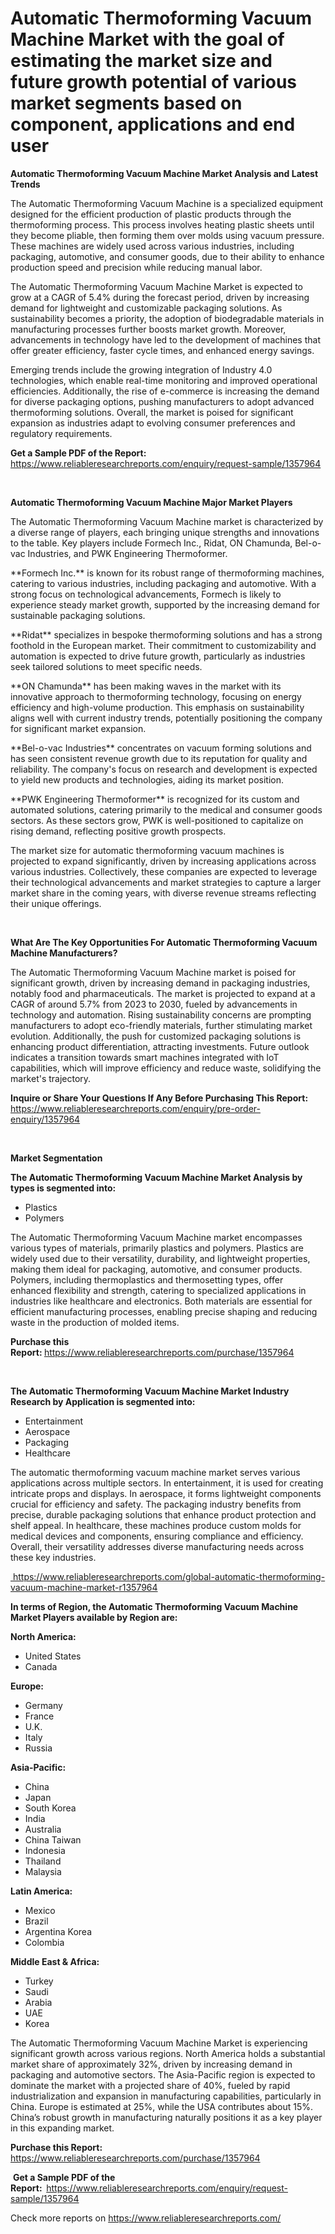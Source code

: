 <p><h1>Automatic Thermoforming Vacuum Machine Market with the goal of estimating the market size and future growth potential of various market segments based on component, applications and end user</h1></p><p><strong>Automatic Thermoforming Vacuum Machine Market Analysis and Latest Trends</strong></p>
<p><p>The Automatic Thermoforming Vacuum Machine is a specialized equipment designed for the efficient production of plastic products through the thermoforming process. This process involves heating plastic sheets until they become pliable, then forming them over molds using vacuum pressure. These machines are widely used across various industries, including packaging, automotive, and consumer goods, due to their ability to enhance production speed and precision while reducing manual labor.</p><p>The Automatic Thermoforming Vacuum Machine Market is expected to grow at a CAGR of 5.4% during the forecast period, driven by increasing demand for lightweight and customizable packaging solutions. As sustainability becomes a priority, the adoption of biodegradable materials in manufacturing processes further boosts market growth. Moreover, advancements in technology have led to the development of machines that offer greater efficiency, faster cycle times, and enhanced energy savings.</p><p>Emerging trends include the growing integration of Industry 4.0 technologies, which enable real-time monitoring and improved operational efficiencies. Additionally, the rise of e-commerce is increasing the demand for diverse packaging options, pushing manufacturers to adopt advanced thermoforming solutions. Overall, the market is poised for significant expansion as industries adapt to evolving consumer preferences and regulatory requirements.</p></p>
<p><strong>Get a Sample PDF of the Report:&nbsp;</strong> <a href="https://www.reliableresearchreports.com/enquiry/request-sample/1357964?utm_campaign=3253&utm_medium=2&utm_source=Github&utm_content=ia&utm_term=11042025&utm_id=automatic-thermoforming-vacuum-machine">https://www.reliableresearchreports.com/enquiry/request-sample/1357964</a></p>
<p>&nbsp;</p>
<p><strong>Automatic Thermoforming Vacuum Machine Major Market Players</strong></p>
<p><p>The Automatic Thermoforming Vacuum Machine market is characterized by a diverse range of players, each bringing unique strengths and innovations to the table. Key players include Formech Inc., Ridat, ON Chamunda, Bel-o-vac Industries, and PWK Engineering Thermoformer.</p><p>**Formech Inc.** is known for its robust range of thermoforming machines, catering to various industries, including packaging and automotive. With a strong focus on technological advancements, Formech is likely to experience steady market growth, supported by the increasing demand for sustainable packaging solutions.</p><p>**Ridat** specializes in bespoke thermoforming solutions and has a strong foothold in the European market. Their commitment to customizability and automation is expected to drive future growth, particularly as industries seek tailored solutions to meet specific needs.</p><p>**ON Chamunda** has been making waves in the market with its innovative approach to thermoforming technology, focusing on energy efficiency and high-volume production. This emphasis on sustainability aligns well with current industry trends, potentially positioning the company for significant market expansion.</p><p>**Bel-o-vac Industries** concentrates on vacuum forming solutions and has seen consistent revenue growth due to its reputation for quality and reliability. The company's focus on research and development is expected to yield new products and technologies, aiding its market position.</p><p>**PWK Engineering Thermoformer** is recognized for its custom and automated solutions, catering primarily to the medical and consumer goods sectors. As these sectors grow, PWK is well-positioned to capitalize on rising demand, reflecting positive growth prospects.</p><p>The market size for automatic thermoforming vacuum machines is projected to expand significantly, driven by increasing applications across various industries. Collectively, these companies are expected to leverage their technological advancements and market strategies to capture a larger market share in the coming years, with diverse revenue streams reflecting their unique offerings.</p></p>
<p>&nbsp;</p>
<p><strong>What Are The Key Opportunities For Automatic Thermoforming Vacuum Machine Manufacturers?</strong></p>
<p><p>The Automatic Thermoforming Vacuum Machine market is poised for significant growth, driven by increasing demand in packaging industries, notably food and pharmaceuticals. The market is projected to expand at a CAGR of around 5.7% from 2023 to 2030, fueled by advancements in technology and automation. Rising sustainability concerns are prompting manufacturers to adopt eco-friendly materials, further stimulating market evolution. Additionally, the push for customized packaging solutions is enhancing product differentiation, attracting investments. Future outlook indicates a transition towards smart machines integrated with IoT capabilities, which will improve efficiency and reduce waste, solidifying the market's trajectory.</p></p>
<p><strong>Inquire or Share Your Questions If Any Before Purchasing This Report:</strong> <a href="https://www.reliableresearchreports.com/enquiry/pre-order-enquiry/1357964?utm_campaign=3253&utm_medium=2&utm_source=Github&utm_content=ia&utm_term=11042025&utm_id=automatic-thermoforming-vacuum-machine">https://www.reliableresearchreports.com/enquiry/pre-order-enquiry/1357964</a></p>
<p>&nbsp;</p>
<p><strong>Market Segmentation</strong></p>
<p><strong>The Automatic Thermoforming Vacuum Machine Market Analysis by types is segmented into:</strong></p>
<p><ul><li>Plastics</li><li>Polymers</li></ul></p>
<p><p>The Automatic Thermoforming Vacuum Machine market encompasses various types of materials, primarily plastics and polymers. Plastics are widely used due to their versatility, durability, and lightweight properties, making them ideal for packaging, automotive, and consumer products. Polymers, including thermoplastics and thermosetting types, offer enhanced flexibility and strength, catering to specialized applications in industries like healthcare and electronics. Both materials are essential for efficient manufacturing processes, enabling precise shaping and reducing waste in the production of molded items.</p></p>
<p><strong>Purchase this Report:&nbsp;</strong><a href="https://www.reliableresearchreports.com/purchase/1357964?utm_campaign=3253&utm_medium=2&utm_source=Github&utm_content=ia&utm_term=11042025&utm_id=automatic-thermoforming-vacuum-machine">https://www.reliableresearchreports.com/purchase/1357964</a></p>
<p>&nbsp;</p>
<p><strong>The Automatic Thermoforming Vacuum Machine Market Industry Research by Application is segmented into:</strong></p>
<p><ul><li>Entertainment</li><li>Aerospace</li><li>Packaging</li><li>Healthcare</li></ul></p>
<p><p>The automatic thermoforming vacuum machine market serves various applications across multiple sectors. In entertainment, it is used for creating intricate props and displays. In aerospace, it forms lightweight components crucial for efficiency and safety. The packaging industry benefits from precise, durable packaging solutions that enhance product protection and shelf appeal. In healthcare, these machines produce custom molds for medical devices and components, ensuring compliance and efficiency. Overall, their versatility addresses diverse manufacturing needs across these key industries.</p></p>
<p><a href="https://www.reliableresearchreports.com/global-automatic-thermoforming-vacuum-machine-market-r1357964?utm_campaign=3253&utm_medium=2&utm_source=Github&utm_content=ia&utm_term=11042025&utm_id=automatic-thermoforming-vacuum-machine">&nbsp;https://www.reliableresearchreports.com/global-automatic-thermoforming-vacuum-machine-market-r1357964</a></p>
<p><strong>In terms of Region, the Automatic Thermoforming Vacuum Machine Market Players available by Region are:</strong></p>
<p>
    <p> <strong> North America: </strong>
        <ul>
            <li>United States</li>
            <li>Canada</li>
        </ul>
        </p> 
    <p> <strong> Europe: </strong>
        <ul>
            <li>Germany</li>
            <li>France</li>
            <li>U.K.</li>
            <li>Italy</li>
            <li>Russia</li>
        </ul>
        </p> 
    <p> <strong> Asia-Pacific: </strong>
        <ul>
            <li>China</li>
            <li>Japan</li>
            <li>South Korea</li>
            <li>India</li>
            <li>Australia</li>
            <li>China Taiwan</li>
            <li>Indonesia</li>
            <li>Thailand</li>
            <li>Malaysia</li>
        </ul>
        </p> 
    <p> <strong> Latin America: </strong>
        <ul>
            <li>Mexico</li>
            <li>Brazil</li>
            <li>Argentina Korea</li>
            <li>Colombia</li>
        </ul>
        </p> 
    <p> <strong> Middle East & Africa: </strong>
        <ul>
            <li>Turkey</li>
            <li>Saudi</li>
            <li>Arabia</li>
            <li>UAE</li>
            <li>Korea</li>
        </ul>
    </p>
    </p>
<p><p>The Automatic Thermoforming Vacuum Machine Market is experiencing significant growth across various regions. North America holds a substantial market share of approximately 32%, driven by increasing demand in packaging and automotive sectors. The Asia-Pacific region is expected to dominate the market with a projected share of 40%, fueled by rapid industrialization and expansion in manufacturing capabilities, particularly in China. Europe is estimated at 25%, while the USA contributes about 15%. China’s robust growth in manufacturing naturally positions it as a key player in this expanding market.</p></p>
<p><strong>Purchase this Report: </strong><a href="https://www.reliableresearchreports.com/purchase/1357964?utm_campaign=3253&utm_medium=2&utm_source=Github&utm_content=ia&utm_term=11042025&utm_id=automatic-thermoforming-vacuum-machine">https://www.reliableresearchreports.com/purchase/1357964</a></p>
<p>&nbsp;<strong>Get a Sample PDF of the Report:&nbsp;&nbsp;</strong><a href="https://www.reliableresearchreports.com/enquiry/request-sample/1357964?utm_campaign=3253&utm_medium=2&utm_source=Github&utm_content=ia&utm_term=11042025&utm_id=automatic-thermoforming-vacuum-machine">https://www.reliableresearchreports.com/enquiry/request-sample/1357964</a></p>
<p><strong></strong></p>
<p>Check more reports on <a href="https://www.reliableresearchreports.com/?utm_campaign=3253&utm_medium=2&utm_source=Github&utm_content=ia&utm_term=11042025&utm_id=automatic-thermoforming-vacuum-machine">https://www.reliableresearchreports.com/</a></p>